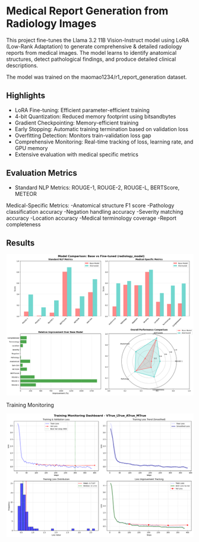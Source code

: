 # Medical Report Generation from Radiology Images

This project fine-tunes the Llama 3.2 11B Vision-Instruct model using LoRA (Low-Rank Adaptation) to generate comprehensive & detailed radiology reports from medical images. The model learns to identify anatomical structures, detect pathological findings, and produce detailed clinical descriptions.

The model was trained on the maomao1234/r1_report_generation dataset.

## Highlights
- LoRA Fine-tuning: Efficient parameter-efficient training
- 4-bit Quantization: Reduced memory footprint using bitsandbytes
- Gradient Checkpointing: Memory-efficient training
- Early Stopping: Automatic training termination based on validation loss
- Overfitting Detection: Monitors train-validation loss gap
- Comprehensive Monitoring: Real-time tracking of loss, learning rate, and GPU memory
- Extensive evaluation with medical specific metrics

## Evaluation Metrics
- Standard NLP Metrics: ROUGE-1, ROUGE-2, ROUGE-L, BERTScore, METEOR

Medical-Specific Metrics:
-Anatomical structure F1 score
-Pathology classification accuracy
-Negation handling accuracy
-Severity matching accuracy
-Location accuracy
-Medical terminology coverage
-Report completeness

## Results

<p align="center"> <img src="Evaluation.png" alt="Performance Comparison" width="700"/> </p>
Training Monitoring

<p align="center"> <img src="training_curves.png" alt="Training Curves" width="700"/> </p>



